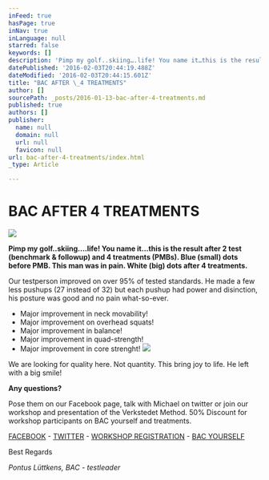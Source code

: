 ```yaml
---
inFeed: true
hasPage: true
inNav: true
inLanguage: null
starred: false
keywords: []
description: 'Pimp my golf..skiing….life! You name it…this is the result after 2 test (benchmark & followup) and 4 treatments (PMBs).'
datePublished: '2016-02-03T20:44:19.488Z'
dateModified: '2016-02-03T20:44:15.601Z'
title: "BAC AFTER \_4 TREATMENTS"
author: []
sourcePath: _posts/2016-01-13-bac-after-4-treatments.md
published: true
authors: []
publisher:
  name: null
  domain: null
  url: null
  favicon: null
url: bac-after-4-treatments/index.html
_type: Article

---
```

# 

# BAC AFTER  4 TREATMENTS
![](https://the-grid-user-content.s3-us-west-2.amazonaws.com/65b3cd66-453e-4daa-9ffa-44997f7dc49c.jpg)

**Pimp my golf..skiing....life! You name it...this is the result after 2 test (benchmark & followup) and 4 treatments (PMBs). Blue (small) dots before PMB. This man was in pain. White (big) dots after 4 treatments.**

Our testperson improved on over 95% of tested standards. He made a few less pushups (27 instead of 32) but each pushup had power and disinction, his posture was good and no pain what-so-ever.

* Major improvement in neck movability!
* Major improvement on overhead squats!
* Major improvement in balance!
* Major improvement in quad-strength!
* Major improvement in core strenght!
![](https://the-grid-user-content.s3-us-west-2.amazonaws.com/c72760a7-393c-44d7-bb05-081f162f4673.jpg)

We are looking for quality here. Not quantity. This bring joy to life. He left with a big smile!

**Any questions?**

Pose them on our Facebook page, talk with Michael on twitter or join our workshop and presentation of the Verkstedet Method. 50% Discount for workshop participants on BAC yourself and treatments.

[FACEBOOK][0] - [TWITTER][1] - [WORKSHOP REGISTRATION][2] - [BAC YOURSELF][3]

Best Regards

_Pontus Lüttkens, BAC - testleader_

[0]: https://www.facebook.com/VerkstedetClinics/?fref=ts
[1]: https://twitter.com/theverkstedet
[2]: https://podio.com/webforms/14412579/965903
[3]: https://podio.com/webforms/14208298/953185